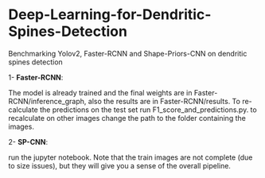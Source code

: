 # Deep-Learning-for-Dendritic-Spines-Detection
Benchmarking Yolov2, Faster-RCNN and Shape-Priors-CNN on dendritic spines detection

1- **Faster-RCNN**:

The model is already trained and the final weights are in Faster-RCNN/inference_graph, also the results are in Faster-RCNN/results.
To re-calculate the predictions on the test set run F1_score_and_predictions.py. to recalculate on other images change the path to the folder 
containing the images.

2- **SP-CNN**: 

run the jupyter notebook. Note that the train images are not complete (due to size issues), but they will give you a sense of the overall pipeline.
